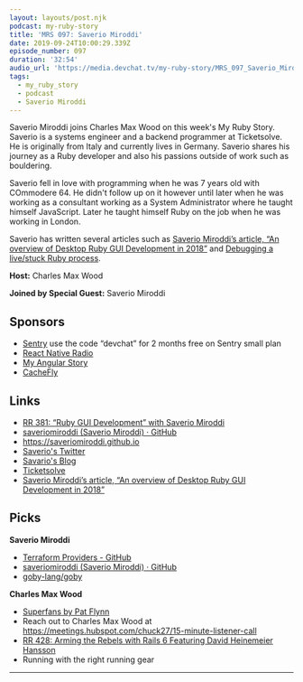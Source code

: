 ```yaml
---
layout: layouts/post.njk
podcast: my-ruby-story
title: 'MRS 097: Saverio Miroddi'
date: 2019-09-24T10:00:29.339Z
episode_number: 097
duration: '32:54'
audio_url: 'https://media.devchat.tv/my-ruby-story/MRS_097_Saverio_Miroddi.mp3'
tags:
  - my_ruby_story
  - podcast
  - Saverio Miroddi
---
```

Saverio Miroddi joins Charles Max Wood on this week's My Ruby Story. Saverio is a systems engineer and a backend programmer at Ticketsolve. He is originally from Italy and currently lives in Germany. Saverio shares his journey as a Ruby developer and also his passions outside of work such as bouldering. 

Saverio fell in love with programming when he was 7 years old with COmmodere 64. He didn't follow up on it however until later when he was working as a consultant working as a System Administrator where he taught himself JavaScript. Later he taught himself Ruby on the job when he was working in London. 

Saverio has written several articles such as [Saverio Miroddi’s article, “An overview of Desktop Ruby GUI Development in 2018”](https://saveriomiroddi.github.io/An-overview-of-ruby-gui-development-in-2018/) and [Debugging a live/stuck Ruby process](https://saveriomiroddi.github.io/).

**Host:** Charles Max Wood

**Joined by Special Guest:** Saverio Miroddi

## Sponsors

* [Sentry](https://sentry.io/) use the code “devchat” for 2 months free on Sentry small plan
* [React Native Radio](https://devchat.tv/react-native-radio/)
* [My Angular Story ](https://devchat.tv/my-angular-story/)
* [CacheFly](https://www.cachefly.com/)

## Links

* [RR 381: “Ruby GUI Development” with Saverio Miroddi](https://devchat.tv/ruby-rogues/rr-381-ruby-gui-development-with-saverio-miroddi/)
* [saveriomiroddi (Saverio Miroddi) · GitHub](<https://github.com › saveriomiroddi>)
* <https://saveriomiroddi.github.io>
* [Saverio's Twitter](https://twitter.com/64kramsystem)
* [Savario's Blog](https://saveriomiroddi.github.io)
* [Ticketsolve](https://www.ticketsolve.com)
* [Saverio Miroddi’s article, “An overview of Desktop Ruby GUI Development in 2018”](https://saveriomiroddi.github.io/An-overview-of-ruby-gui-development-in-2018/)

## Picks

**Saverio Miroddi**

* [Terraform Providers - GitHub](<https://github.com › saveriomiroddi › org=terraform-providers>)
* [saveriomiroddi (Saverio Miroddi) · GitHub](<https://github.com › saveriomiroddi>)
* [goby-lang/goby](<https://github.com › goby-lang › goby>)

**Charles Max Wood**

* [Superfans by Pat Flynn](https://www.amazon.com/Superfans-Stand-Tribe-Successful-Business/dp/1949709469)
* Reach out to Charles Max Wood at <https://meetings.hubspot.com/chuck27/15-minute-listener-call>
* [RR 428: Arming the Rebels with Rails 6 Featuring David Heinemeier Hansson](https://devchat.tv/ruby-rogues/rr-428-arming-the-rebels-with-rails-6-featuring-david-heinemeier-hansson/)
* Running with the right running gear

- - -
